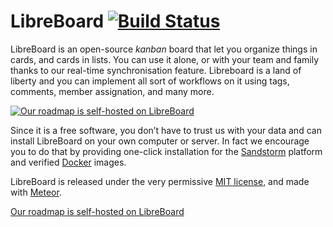 # LibreBoard [![Build Status][travis-status]][travis-link]

LibreBoard is an open-source *kanban* board that let you organize things in
cards, and cards in lists. You can use it alone, or with your team and family
thanks to our real-time synchronisation feature. Libreboard is a land of liberty
and you can implement all sort of workflows on it using tags, comments, member
assignation, and many more.

[![Our roadmap is self-hosted on LibreBoard][thumbnail]][roadmap]

Since it is a free software, you don’t have to trust us with your data and can
install LibreBoard on your own computer or server. In fact we encourage you to
do that by providing one-click installation for the
[Sandstorm](https://sandstorm.io) platform and verified
[Docker](https://www.docker.com) images.

LibreBoard is released under the very permissive [MIT license](LICENSE), and
made with [Meteor](https://www.meteor.com).

[Our roadmap is self-hosted on LibreBoard][roadmap]

[travis-status]: https://travis-ci.org/libreboard/libreboard.svg
[travis-link]: https://travis-ci.org/libreboard/libreboard.svg
[thumbnail]: http://i.imgur.com/IIdHUmW.png
[roadmap]: http://libreboard.com/boards/MeSsFJaSqeuo9M6bs/libreboard-roadmap
